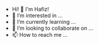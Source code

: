 - Hi! 👋 I'm Hafiz!
- 👀 I’m interested in ...
- 🌱 I’m currently learning ...
- 💞️ I’m looking to collaborate on ...
- 📫 How to reach me ...

<!---
abdulhafizsuherman/abdulhafizsuherman is a ✨ special ✨ repository because its `README.md` (this file) appears on your GitHub profile.
You can click the Preview link to take a look at your changes. 
--->
